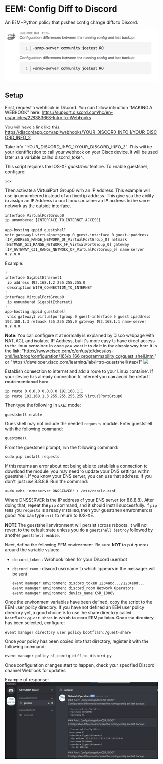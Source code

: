 # EEM: Config Diff to Discord

An EEM+Python policy that pushes config change diffs to Discord.

![](spark_notice1.png)

## Setup

First, request a webhook in Discord. You can follow intruction "MAKING A WEBHOOK" here:
https://support.discord.com/hc/en-us/articles/228383668-Intro-to-Webhooks

You will have a link like  this:
https://discordapp.com/api/webhooks/YOUR_DISCORD_INFO_1/YOUR_DISCORD_INFO_2

Take info "YOUR_DISCORD_INFO_1/YOUR_DISCORD_INFO_2". This will be your identification to call your webhook on your Cisco device. It will be used later as a variable called discord_token.

This script requires the IOS-XE _guestshell_ feature.  To enable guestshell, configure:

   ```
   iox
   ```

Then activate a VirtualPort Group0 with an IP Address. This example will use  ip unnumbered instead of an fixed ip address. This give you the ability to assign an IP Address to our Linux container an IP address in the same network as the outside interface.


   ```
   interface VirtualPortGroup0
   ip unnumbered [INTERFACE_TO_INTERNET_ACCESS]

   app-hosting appid guestshell
   vnic gateway1 virtualportgroup 0 guest-interface 0 guest-ipaddress [IP_ADDRESS_RANGE_NETWORK_OF_VirtualPortGroup_0] netmask [NETMASK_GI1_RANGE_NETWORK_OF_VirtualPortGroup_0] gateway [IP_GATEWAY_GI1_RANGE_NETWORK_OF_VirtualPortGroup_0] name-server 8.8.8.8
   ```

   Example:
   ```
!   
   interface GigabitEthernet1
    ip address 192.168.1.2 255.255.255.0
    description WITH_CONNECTION_TO_INTERNET
!
   interface VirtualPortGroup0
    ip unnumbered GigabitEthernet1
!
   app-hosting appid guestshell
    vnic gateway1 virtualportgroup 0 guest-interface 0 guest-ipaddress 192.168.1.3 netmask 255.255.255.0 gateway 192.168.1.1 name-server 8.8.8.8

   ```

**Note:** You can configure it at normally is explained by Cisco webpage with NAT, ACL and isolated IP Address, but it's more easy to have direct access to the linux container. In case you want it to do it in the classic way here it is the link: "https://www.cisco.com/c/en/us/td/docs/ios-xml/ios/prog/configuration/166/b_166_programmability_cg/guest_shell.html" or "https://developer.cisco.com/learning/lab/intro-guestshell/step/1"
![](https://www.cisco.com/c/dam/en/us/td/i/300001-400000/360001-370000/366001-367000/366962.jpg)


Establish connection to internet and add a route to your Linux container. If your device has already connection to internet you can avoid the default route mentioned here:

   ```
   ip route 0.0.0.0 0.0.0.0 192.168.1.1
   ip route 192.168.1.3 255.255.255.255 VirtualPortGroup0
   ```

Then type the following in `EXEC` mode:

   ```
   guestshell enable
   ```

Guestshell may not include the needed `requests` module.  Enter guestshell with the following command:

   ```
   guestshell
   ```

From the guestshell prompt, run the following command:

   ```
   sudo pip install requests
   ```

If this returns an error about not being able to establish a connection to download the module, you
may need to update your DNS settings within guestshell.  If you know your DNS server, you can use
that address.  If you don't, just use 8.8.8.8.  Run the command:

   ```
   sudo echo 'nameserver DNSSERVER' > /etc/resolv.conf
   ```

Where DNSSERVER is the IP address of your DNS server (or 8.8.8.8).  After doing that, repeat
the `pip` command, and it should install successfully.  If `pip` tells you `requests` is already
installed, then your guestshell environment is good.  You can type `exit` to return to IOS-XE.

**NOTE** The guestshell environment will persist across reboots.  It will not revert to the default
state unless you do a `guestshell destroy` followed by another `guestshell enable`.

Next, define the following EEM environment. Be sure **NOT** to put quotes around the variable
values:

* `discord_token` : Webhook token for your Discord user/bot
* `discord_room`  : discord username to which appears in the messages will be sent

    ```
    event manager environment discord_token 1234abd.../1234abd...
    event manager environment discord_room Network Operators
    event manager environment device_name CSR_1000V
    ```
Once the environment variables have been defined, copy the script to the EEM user policy
directory.  If you have not defined an EEM user policy directory yet, a good choice is
to use the share directory called `bootflash:/guest-share` in which to store EEM policies.  Once
the directory has been selected, configure:

   ```
   event manager directory user policy bootflash:/guest-share
   ```

Once your policy has been copied into that directory, register it with the following
command:

   ```
   event manager policy sl_config_diff_to_discord.py
   ```

Once configuration changes start to happen, check your specified Discord channel Webhook for updates.

Example of response:
![](discord_results.png)
